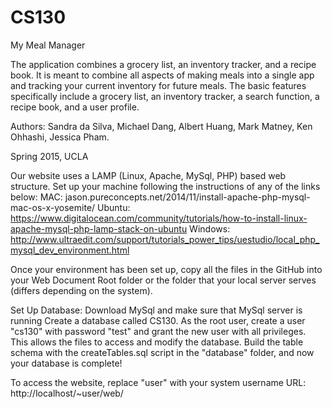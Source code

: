 # CS130
My Meal Manager

The application combines a grocery list, an inventory tracker, and a recipe book. It is meant to combine all aspects of making meals into a single app and tracking your current inventory for future meals. The basic features specifically include a grocery list, an inventory tracker, a search function, a recipe book, and a user profile.

Authors:
  Sandra da Silva, 
  Michael Dang, 
  Albert Huang, 
  Mark Matney, 
  Ken Ohhashi, 
  Jessica Pham. 

Spring 2015, UCLA

Our website uses a LAMP (Linux, Apache, MySql, PHP) based web structure. Set up your machine following the instructions of any of the links below:
MAC: jason.pureconcepts.net/2014/11/install-apache-php-mysql-mac-os-x-yosemite/
Ubuntu: https://www.digitalocean.com/community/tutorials/how-to-install-linux-apache-mysql-php-lamp-stack-on-ubuntu
Windows: http://www.ultraedit.com/support/tutorials_power_tips/uestudio/local_php_mysql_dev_environment.html

Once your environment has been set up, copy all the files in the GitHub into your Web Document Root folder or the folder that your local server serves (differs depending on the system).

Set Up Database:
Download MySql and make sure that MySql server is running
Create a database called CS130.
As the root user, create a user "cs130" with password "test" and grant the new user with all privileges. This allows the files to access and modify the database.
Build the table schema with the createTables.sql script in the "database" folder, and now your database is complete!

To access the website, replace "user" with your system username
URL: http://localhost/~user/web/ 